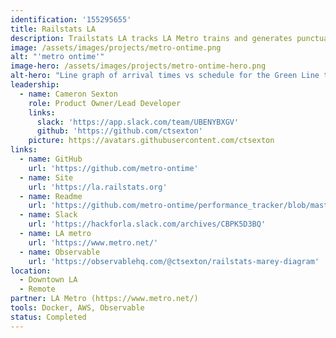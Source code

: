 ```yaml
---
identification: '155295655'
title: Railstats LA
description: Trailstats LA tracks LA Metro trains and generates punctuality reports. Our website enables both Metro officials and the public to easily review up-to-date statistics for LA's 6 train lines.
image: /assets/images/projects/metro-ontime.png
alt: "'metro ontime'"
image-hero: /assets/images/projects/metro-ontime-hero.png
alt-hero: "Line graph of arrival times vs schedule for the Green Line train"
leadership:
  - name: Cameron Sexton
    role: Product Owner/Lead Developer
    links:
      slack: 'https://app.slack.com/team/UBENYBXGV'
      github: 'https://github.com/ctsexton'
    picture: https://avatars.githubusercontent.com/ctsexton
links:
  - name: GitHub
    url: 'https://github.com/metro-ontime'
  - name: Site
    url: 'https://la.railstats.org'
  - name: Readme
    url: 'https://github.com/metro-ontime/performance_tracker/blob/master/README.md'
  - name: Slack
    url: 'https://hackforla.slack.com/archives/CBPK5D3BQ'
  - name: LA metro
    url: 'https://www.metro.net/'
  - name: Observable
    url: 'https://observablehq.com/@ctsexton/railstats-marey-diagram'
location: 
  - Downtown LA
  - Remote
partner: LA Metro (https://www.metro.net/)
tools: Docker, AWS, Observable
status: Completed
---
```

